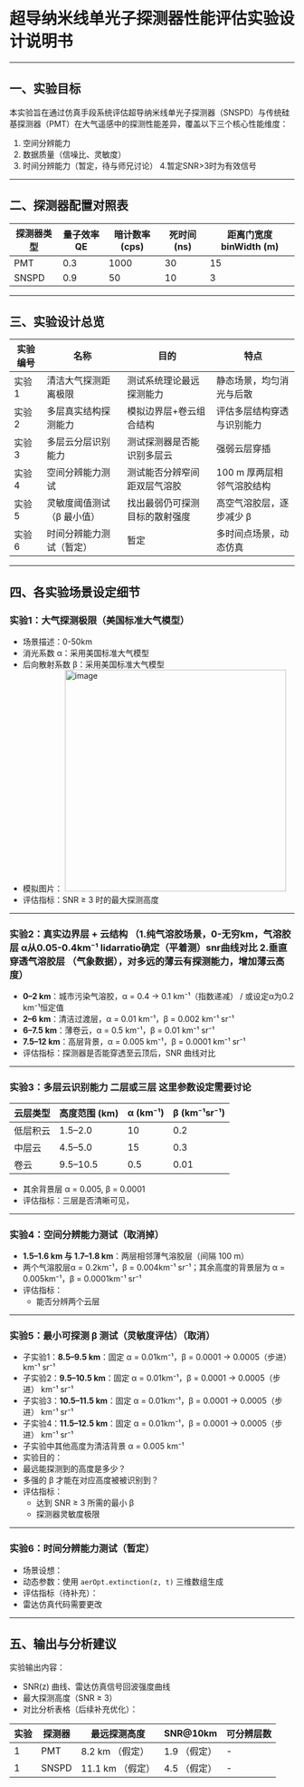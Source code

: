 # 超导纳米线单光子探测器性能评估实验设计说明书

---

## 一、实验目标

本实验旨在通过仿真手段系统评估超导纳米线单光子探测器（SNSPD）与传统硅基探测器（PMT）在大气遥感中的探测性能差异，覆盖以下三个核心性能维度：

1. 空间分辨能力  
2. 数据质量（信噪比、灵敏度）  
3. 时间分辨能力（暂定，待与师兄讨论）
4.暂定SNR>3时为有效信号
---

## 二、探测器配置对照表

| 探测器类型 | 量子效率 QE | 暗计数率 (cps) | 死时间 (ns) | 距离门宽度 binWidth (m) |
|------------|--------------|----------------|-------------|--------------------------|
| PMT        | 0.3          | 1000           | 30          | 15                       |
| SNSPD      | 0.9          | 50             | 10          | 3                        |

---

## 三、实验设计总览

| 实验编号 | 名称                           | 目的                           | 特点                           |
|----------|--------------------------------|--------------------------------|--------------------------------|
| 实验1    | 清洁大气探测距离极限           | 测试系统理论最远探测能力       | 静态场景，均匀消光与后散     |
| 实验2    | 多层真实结构探测能力           | 模拟边界层+卷云组合结构       | 评估多层结构穿透与识别能力     |
| 实验3    | 多层云分层识别能力             | 测试探测器是否能识别多层云     | 强弱云层穿插                |
| 实验4    | 空间分辨能力测试               | 测试能否分辨窄间距双层气溶胶   | 100 m 厚两层相邻气溶胶结构     |
| 实验5    | 灵敏度阈值测试（β 最小值）     | 找出最弱仍可探测目标的散射强度 | 高空气溶胶层，逐步减少 β       |
| 实验6    | 时间分辨能力测试（暂定）       | 暂定                         | 多时间点场景，动态仿真         |

---

## 四、各实验场景设定细节

### 实验1：大气探测极限（美国标准大气模型）

- 场景描述：0-50km 
- 消光系数 α：采用美国标准大气模型  
- 后向散射系数 β：采用美国标准大气模型
- 模拟图片：  <img width="391" alt="image" src="https://github.com/user-attachments/assets/465f9387-6447-46a0-acff-af832852fe04" />
- 评估指标：SNR ≥ 3 时的最大探测高度  

---

### 实验2：真实边界层 + 云结构   （1.纯气溶胶场景，0-无穷km，气溶胶层 α从0.05-0.4km⁻¹  lidarratio确定（平着测）snr曲线对比   2.垂直 穿透气溶胶层 （气象数据），对多远的薄云有探测能力，增加薄云高度）
- **0–2 km**：城市污染气溶胶，α = 0.4 → 0.1 km⁻¹（指数递减） / 或设定α为0.2 km⁻¹恒定值
- **2–6 km**：清洁过渡层，α = 0.01  km⁻¹，β = 0.002  km⁻¹ sr⁻¹
- **6–7.5 km**：薄卷云，α = 0.5 km⁻¹，β = 0.01  km⁻¹ sr⁻¹
- **7.5–12 km**：高层背景，α = 0.005  km⁻¹，β = 0.0001  km⁻¹ sr⁻¹
- 评估指标：探测器是否能穿透至云顶后，SNR 曲线对比  

---

### 实验3：多层云识别能力 二层或三层 这里参数设定需要讨论

| 云层类型 | 高度范围 (km) | α (km⁻¹) | β (km⁻¹sr⁻¹) |
|----------|----------------|----------|----------------|
| 低层积云 | 1.5–2.0        | 10       | 0.2           |
| 中层云   | 4.5–5.0        | 15       | 0.3           |
| 卷云     | 9.5–10.5       | 0.5      | 0.01          |

- 其余背景层 α = 0.005, β = 0.0001  
- 评估指标：三层是否清晰可见，

---

### 实验4：空间分辨能力测试（取消掉）

- **1.5–1.6 km 与 1.7–1.8 km**：两层相邻薄气溶胶层（间隔 100 m）  
- 两个气溶胶层α = 0.2km⁻¹，β = 0.004km⁻¹ sr⁻¹；其余高度的背景层为 α = 0.005km⁻¹，β = 0.0001km⁻¹ sr⁻¹  
- 评估指标：
  - 能否分辨两个云层 
---

### 实验5：最小可探测 β 测试（灵敏度评估）（取消）

- 子实验1：**8.5–9.5 km**：固定 α = 0.01km⁻¹，β = 0.0001 → 0.0005（步进）  km⁻¹ sr⁻¹
- 子实验2：**9.5–10.5 km**：固定 α = 0.01km⁻¹，β = 0.0001 → 0.0005（步进）  km⁻¹ sr⁻¹
- 子实验3：**10.5–11.5 km**：固定 α = 0.01km⁻¹，β = 0.0001 → 0.0005（步进）  km⁻¹ sr⁻¹
- 子实验4：**11.5–12.5 km**：固定 α = 0.01km⁻¹，β = 0.0001 → 0.0005（步进）  km⁻¹ sr⁻¹
- 子实验中其他高度为清洁背景 α = 0.005  km⁻¹
- 实验目的：
- 最远能探测到的高度是多少？
- 多强的 β 才能在对应高度被被识别到？
- 评估指标：
  - 达到 SNR ≥ 3 所需的最小 β  
  - 探测器灵敏度极限

---

### 实验6：时间分辨能力测试（暂定）

- 场景设想：  
- 动态参数：使用 `aerOpt.extinction(z, t)` 三维数组生成  
- 评估指标（待补充）：
- 雷达仿真代码需要更改


---

## 五、输出与分析建议

实验输出内容：

- SNR(z) 曲线、雷达仿真信号回波强度曲线
- 最大探测高度（SNR ≥ 3）
- 对比分析表格（后续补充优化）：

| 实验 | 探测器 | 最远探测高度 | SNR@10km | 可分辨层数 |
|------|--------|----------------|-----------|--------------|
| 1    | PMT    | 8.2 km    （假定）     | 1.9   （假定）    | -            | 
| 1    | SNSPD  | 11.1 km    （假定）    | 4.5    （假定）   | -            | 


